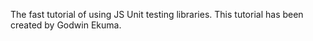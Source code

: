 The fast tutorial of using JS Unit testing libraries.
This tutorial has been created by Godwin Ekuma.